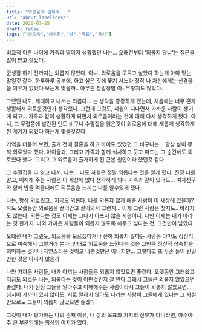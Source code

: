 ```yaml
---
title: "외로움에 관하여..."
url: "about_loneliness"
date: 2020-07-25
draft: false
tags: ["외로움","성숙함","삶","목표","가치"]
---
```

비교적 이른 나이에 가족과 떨어져 생활했던 나는... 오래전부터 '외롭지 않냐'는 질문을 많이 받고 살았다.

군생활 하기 전까지는 외롭지 않았다. 아니, 외로움을 모르고 살았다 하는게 아마 맞는 말일것 같다.
하루하루 공부에, 하고 싶은 것에 쫓겨 사느라 정작 나 자신에게는 신경을 쓸 여유가 없었다 보는게 맞을까..
아무튼 정말정말 아~무렇지도 않았다.

그랬던 나도, 제대하고 나서는 외롭다... 는 생각을 종종하게 됐는데,
처음에는 너무 혼자 생활해서 외로운것인가 생각했다. 그런데 그것도,
세월이 지나면서 가까운 사람이 생기게 되고... 가족과 같이 생활하게 되면서
외로움이라는 것에 대해 다시 생각하게 됐다. 아니, 그 무렵쯤에 발간된
인도 비구니 수필집을 읽은것이 외로움에 대해 새롭게 생각하게 된 계기가 되었다 하는게 맞을것같다.

기억을 더듬어 보면, 출가 전에 결혼을 하고 아이도 있었던 그 비구니는... 항상 삶이 무척 외로웠다 했다.
아이들과, 그리고 가족과 함께 식사하고 웃고 떠드는 그 순간에도 외로웠다 했다.
그리고 그 외로움이 출가하게 된 근본 원인이라 했던것 같다.

그 수필집을 다 읽고 나서, 나는... 나도 사실은 정말 외롭다는 것을 알게 됐다.
진정 나를 알고, 이해해 주는 사람은 이 세상에 없다 생각하게 되니 가족과 같이 있어도...
여자친구와 함께 밥을 먹을때에도 외로움을 느끼는 나를 알수있게 됐다.

나는, 항상 외로웠고.. 지금도 외롭다. 나를 외롭지 않게 해줄 사람이 이 세상에 있을까?
하도 오랬동안 외로움을 끌어안고 살아와서 그런지... 이제 그런 사람은 찾지도.. 바라지도 않는다.
외롭다는 것도 이제는 그다지 아프지 않을 지경이니.
다만 이제는 내가 바라는 것 한가지. 나와 가까운 사람들이 외롭지 않도록 해주고 싶다는 것.
 그것만이 남았다.

오래전 내가 그랬듯, 외로움을 모르겠다거나 전혀 외롭지 않다는 사람은
아마도 정신적으로 미숙해서 그럴거라 본다.
반대로 외로움을 느낀다는 것은 그만큼 정신적 성숙함을 의미하는 것이니
자연스러운 것이고 나쁜것만은 아니지만... 그렇다고 또 두손 들어 반길만한 것은 아니지 않을까.

나와 가까운 사람들, 내가 아끼는 사람들은 외롭지 않았으면 좋겠다.
오랫동안 그래왔고 지금도 외로운 나는, 외롭다는 것이 어떤것인지 잘 안다
그래서 그들은 외롭지 않았으면 좋겠다.
내가 진정 그들을 알아주고 이해해주는 사람이라서 그들이 외롭지 않았으면...
심지어 가까이 있지 않아도, 서로 말하지 않아도 나라는 사람이 그들에게 있다는
그 사실만으로도 그들이 외롭지 않았으면 좋겠다.

그것이 내가 평가하는 나의 존재 이유, 내 삶의 목표와 가치의 전부가 아니라면,
아주아주 큰 부분임에는 의심의 여지가 없다.
